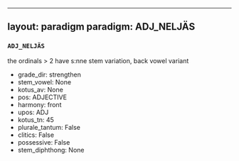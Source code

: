 
---
layout: paradigm
paradigm: ADJ_NELJÄS
---
### ` ADJ_NELJÄS `

the ordinals > 2 have s:nne stem variation, back vowel variant
* grade_dir: strengthen
* stem_vowel: None
* kotus_av: None
* pos: ADJECTIVE
* harmony: front
* upos: ADJ
* kotus_tn: 45
* plurale_tantum: False
* clitics: False
* possessive: False
* stem_diphthong: None
